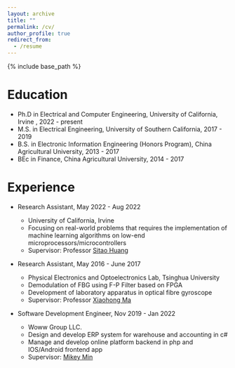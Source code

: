 ```yaml
---
layout: archive
title: ""
permalink: /cv/
author_profile: true
redirect_from:
  - /resume
---
```


{% include base_path %}

Education
======
* Ph.D in Electrical and Computer Engineering, University of California, Irvine , 2022 - present
* M.S. in Electrical Engineering, University of Southern California, 2017 - 2019
* B.S. in Electronic Information Engineering (Honors Program), China Agricultural University, 2013 - 2017
* BEc  in Finance, China Agricultural University, 2014 - 2017


Experience
======
* Research Assistant, May 2022 - Aug 2022
  * University of California, Irvine
  * Focusing on real-world problems that requires the implementation of machine learning algorithms on low-end microprocessors/microcontrollers
  * Supervisor: Professor [Sitao Huang](https://sitaohuang.com/)

* Research Assistant, May 2016 - June 2017
  * Physical Electronics and Optoelectronics Lab, Tsinghua University 
  * Demodulation of FBG using F-P Filter based on FPGA 
  * Development of laboratory apparatus in optical fibre gyroscope
  * Supervisor: Professor [Xiaohong Ma](http://web.ee.tsinghua.edu.cn/maxiaohong/en/index.htm)

* Software Development Engineer, Nov 2019 - Jan 2022
  * Woww Group LLC.
  * Design and develop ERP system for warehouse and accounting in c#
  * Manage and develop online platform backend in php and IOS/Android frontend app
  * Supervisor: [Mikey Min](http://linkedin.com/in/mikey-min) 


<!--
Skills
======
* Skill 1
* Skill 2
  * Sub-skill 2.1
  * Sub-skill 2.2
  * Sub-skill 2.3
* Skill 3

Publications
======
  <ul>{% for post in site.publications %}
    {% include archive-single-cv.html %}
  {% endfor %}</ul>
  
Talks
======
  <ul>{% for post in site.talks %}
    {% include archive-single-talk-cv.html %}
  {% endfor %}</ul>
  
Teaching
======
  <ul>{% for post in site.teaching %}
    {% include archive-single-cv.html %}
  {% endfor %}</ul>
  
Service and leadership
======
* Currently signed in to 43 different slack teams
-->
